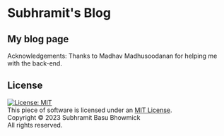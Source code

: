 # Subhramit's Blog
## My blog page
Acknowledgements: Thanks to Madhav Madhusoodanan for helping me with the back-end.
## License
[![License: MIT](https://img.shields.io/badge/License-MIT-yellow.svg)](https://opensource.org/licenses/MIT) <br>
This piece of software is licensed under an [MIT License](https://opensource.org/licenses/MIT). <br>
Copyright © 2023 Subhramit Basu Bhowmick <br>
All rights reserved.
